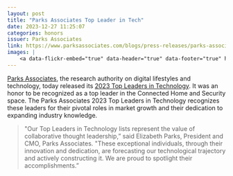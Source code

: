 ```yaml
---
layout: post
title: "Parks Associates Top Leader in Tech"
date: 2023-12-27 11:25:07
categories: honors
issuer: Parks Associates
link: https://www.parksassociates.com/blogs/press-releases/parks-associates-announces-its-annual-top-leaders-in-technology-list-for-2023
images: |
    <a data-flickr-embed="true" data-header="true" data-footer="true" href="https://www.flickr.com/photos/markbenson/53441871472/in/dateposted-public/" title="Parks Associates 2023 Top Leaders in Technology"><img src="https://live.staticflickr.com/65535/53441871472_ff702007ee.jpg" width="500" height="281" alt="Parks Associates 2023 Top Leaders in Technology"/></a><script async src="//embedr.flickr.com/assets/client-code.js" charset="utf-8"></script>
---
```


[Parks Associates][ln1], the research authority on digital lifestyles and technology, today released its [2023 Top Leaders in Technology][ln2]. It was an honor to be recognized as a top leader in the Connected Home and Security space. The Parks Associates 2023 Top Leaders in Technology recognizes these leaders for their pivotal roles in market growth and their dedication to expanding industry knowledge. 

> "Our Top Leaders in Technology lists represent the value of collaborative thought leadership,” said Elizabeth Parks, President and CMO, Parks Associates. "These exceptional individuals, through their innovation and dedication, are forecasting our technological trajectory and actively constructing it. We are proud to spotlight their accomplishments.”

[ln1]: https://www.parksassociates.com/ "Parks Associates"
[ln2]: https://www.parksassociates.com/blogs/press-releases/parks-associates-announces-its-annual-top-leaders-in-technology-list-for-2023 "Parks Associates 2023 Top Leaders in Technology"

